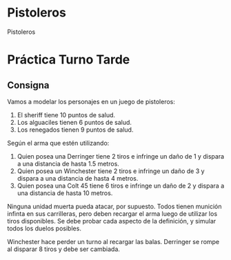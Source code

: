 # Pistoleros
Pistoleros

# Práctica Turno Tarde

## Consigna

Vamos a modelar los personajes en un juego de pistoleros:

1. El sheriff tiene 10 puntos de salud.
2. Los alguaciles tienen 6 puntos de salud.
3. Los renegados tienen 9 puntos de salud.

Según el arma que estén utilizando:

1. Quien posea una Derringer tiene 2 tiros e infringe un daño de 1 y dispara a una distancia de hasta 1.5 metros.
2. Quien posea un Winchester tiene 2 tiros e infringe un daño de 3 y dispara a una distancia de hasta 4 metros.
3. Quien posea una Colt 45 tiene 6 tiros e infringe un daño de 2 y dispara a una distancia de hasta 10 metros.

Ninguna unidad muerta pueda atacar, por supuesto. Todos tienen munición infinta en sus carrilleras, pero deben recargar el arma luego de utilizar los tiros disponibles.
Se debe probar cada aspecto de la definición, y simular todos los duelos posibles.

Winchester hace perder un turno al recargar las balas. Derringer se rompe al disparar 8 tiros y debe ser cambiada.
